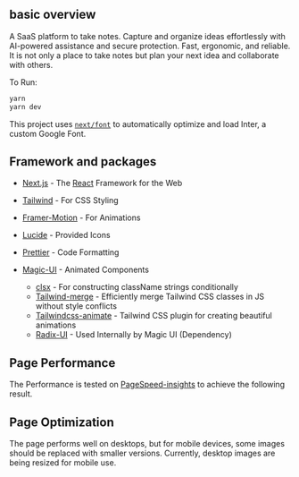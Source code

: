 ## basic overview

A SaaS platform to take notes. Capture and organize ideas effortlessly with AI-powered assistance and secure protection. Fast, ergonomic, and reliable. It is not only a place to take notes but plan your next idea and collaborate with others.

To Run:

```bash
yarn
yarn dev
```

This project uses [`next/font`](https://nextjs.org/docs/basic-features/font-optimization) to automatically optimize and load Inter, a custom Google Font.

## Framework and packages

- [Next.js](https://nextjs.org/) - The [React](https://react.dev/) Framework for the Web

- [Tailwind](https://tailwindcss.com/) - For CSS Styling
- [Framer-Motion](https://www.framer.com/motion/) - For Animations
- [Lucide](https://lucide.dev/) - Provided Icons
- [Prettier](https://prettier.io/) - Code Formatting
- [Magic-UI](https://magicui.design/) - Animated Components
  - [clsx](https://github.com/lukeed/clsx) - For constructing className strings conditionally
  - [Tailwind-merge](https://github.com/dcastil/tailwind-merge) - Efficiently merge Tailwind CSS classes in JS without style conflicts
  - [Tailwindcss-animate](https://github.com/jamiebuilds/tailwindcss-animate) - Tailwind CSS plugin for creating beautiful animations
  - [Radix-UI](https://www.radix-ui.com/) - Used Internally by Magic UI (Dependency)

## Page Performance

The Performance is tested on [PageSpeed-insights](https://pagespeed.web.dev/) to achieve the following result.

## Page Optimization

The page performs well on desktops, but for mobile devices, some images should be replaced with smaller versions. Currently, desktop images are being resized for mobile use.
